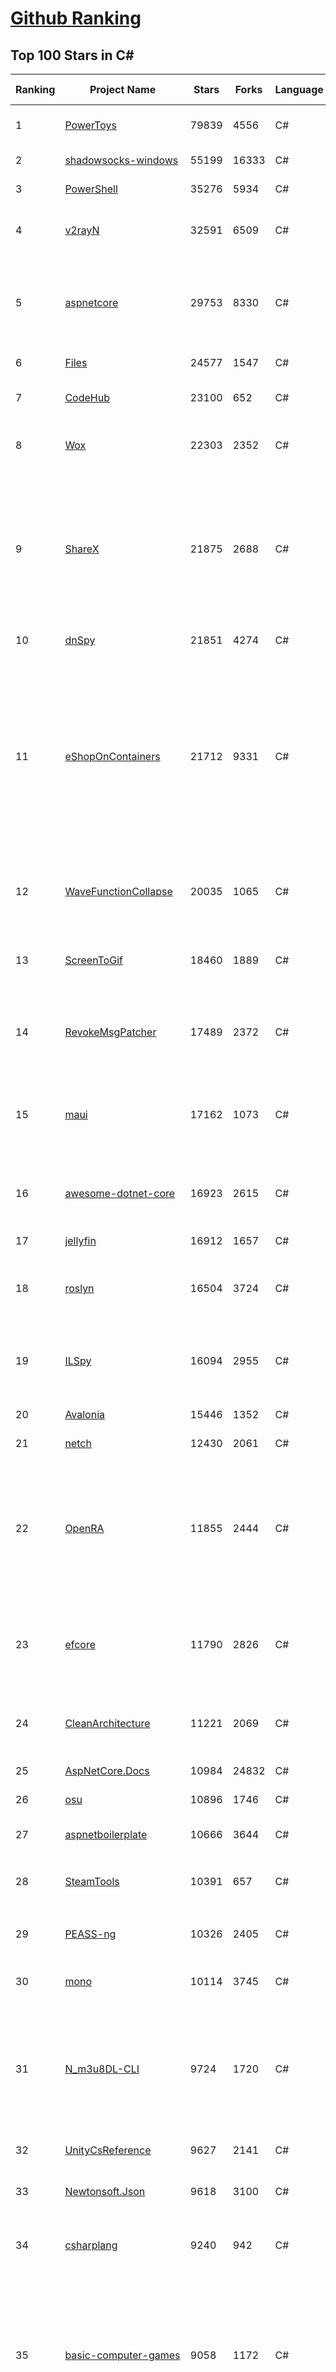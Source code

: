 [Github Ranking](../README.md)
==========

## Top 100 Stars in C\#

| Ranking | Project Name | Stars | Forks | Language | Open Issues | Description | Last Commit |
| ------- | ------------ | ----- | ----- | -------- | ----------- | ----------- | ----------- |
| 1 | [PowerToys](https://github.com/microsoft/PowerToys) | 79839 | 4556 | C# | 3564 | Windows system utilities to maximize productivity | 2022-10-11T11:36:46Z |
| 2 | [shadowsocks-windows](https://github.com/shadowsocks/shadowsocks-windows) | 55199 | 16333 | C# | 106 | A C# port of shadowsocks | 2022-08-25T23:51:40Z |
| 3 | [PowerShell](https://github.com/PowerShell/PowerShell) | 35276 | 5934 | C# | 3192 | PowerShell for every system! | 2022-10-11T00:36:13Z |
| 4 | [v2rayN](https://github.com/2dust/v2rayN) | 32591 | 6509 | C# | 44 | A V2Ray client for Windows, support Xray core and v2fly core | 2022-10-10T12:23:37Z |
| 5 | [aspnetcore](https://github.com/dotnet/aspnetcore) | 29753 | 8330 | C# | 2295 | ASP.NET Core is a cross-platform .NET framework for building modern cloud-based web applications on Windows, Mac, or Linux. | 2022-10-11T11:55:05Z |
| 6 | [Files](https://github.com/files-community/Files) | 24577 | 1547 | C# | 587 | Building the best File Manager for Windows | 2022-10-11T10:49:18Z |
| 7 | [CodeHub](https://github.com/CodeHubApp/CodeHub) | 23100 | 652 | C# | 234 | CodeHub is an iOS application written using Xamarin | 2022-06-22T16:14:05Z |
| 8 | [Wox](https://github.com/Wox-launcher/Wox) | 22303 | 2352 | C# | 912 | Launcher for Windows, an alternative to Alfred and Launchy. | 2022-10-02T16:49:38Z |
| 9 | [ShareX](https://github.com/ShareX/ShareX) | 21875 | 2688 | C# | 338 | ShareX is a free and open source program that lets you capture or record any area of your screen and share it with a single press of a key. It also allows uploading images, text or other types of files to many supported destinations you can choose from. | 2022-10-10T06:57:13Z |
| 10 | [dnSpy](https://github.com/dnSpy/dnSpy) | 21851 | 4274 | C# | 0 | .NET debugger and assembly editor | 2020-12-20T23:55:15Z |
| 11 | [eShopOnContainers](https://github.com/dotnet-architecture/eShopOnContainers) | 21712 | 9331 | C# | 22 | Cross-platform .NET sample microservices and container based application that runs on Linux Windows and macOS. Powered by .NET 6, Docker Containers and Azure Kubernetes Services. Supports Visual Studio, VS for Mac and CLI based environments with Docker CLI, dotnet CLI, VS Code or any other code editor. | 2022-09-26T12:17:49Z |
| 12 | [WaveFunctionCollapse](https://github.com/mxgmn/WaveFunctionCollapse) | 20035 | 1065 | C# | 1 | Bitmap & tilemap generation from a single example with the help of ideas from quantum mechanics | 2022-07-26T08:07:41Z |
| 13 | [ScreenToGif](https://github.com/NickeManarin/ScreenToGif) | 18460 | 1889 | C# | 199 | 🎬 ScreenToGif allows you to record a selected area of your screen, edit and save it as a gif or video. | 2022-09-29T11:34:31Z |
| 14 | [RevokeMsgPatcher](https://github.com/huiyadanli/RevokeMsgPatcher) | 17489 | 2372 | C# | 31 | :trollface: A hex editor for WeChat/QQ/TIM - PC版微信/QQ/TIM防撤回补丁（我已经看到了，撤回也没用了） | 2022-09-24T09:48:10Z |
| 15 | [maui](https://github.com/dotnet/maui) | 17162 | 1073 | C# | 1774 | .NET MAUI is the .NET Multi-platform App UI, a framework for building native device applications spanning mobile, tablet, and desktop. | 2022-10-11T11:33:52Z |
| 16 | [awesome-dotnet-core](https://github.com/thangchung/awesome-dotnet-core) | 16923 | 2615 | C# | 19 | :honeybee: A collection of awesome .NET core libraries, tools, frameworks and software | 2022-10-09T00:33:58Z |
| 17 | [jellyfin](https://github.com/jellyfin/jellyfin) | 16912 | 1657 | C# | 816 | The Free Software Media System | 2022-10-10T21:17:28Z |
| 18 | [roslyn](https://github.com/dotnet/roslyn) | 16504 | 3724 | C# | 9060 | The Roslyn .NET compiler provides C# and Visual Basic languages with rich code analysis APIs. | 2022-10-11T10:56:27Z |
| 19 | [ILSpy](https://github.com/icsharpcode/ILSpy) | 16094 | 2955 | C# | 169 | .NET Decompiler with support for PDB generation, ReadyToRun, Metadata (&more) - cross-platform! | 2022-10-09T09:29:48Z |
| 20 | [Avalonia](https://github.com/AvaloniaUI/Avalonia) | 15446 | 1352 | C# | 1242 | A cross-platform UI framework for .NET | 2022-10-11T11:52:46Z |
| 21 | [netch](https://github.com/netchx/netch) | 12430 | 2061 | C# | 24 | A simple proxy client | 2022-10-03T16:40:12Z |
| 22 | [OpenRA](https://github.com/OpenRA/OpenRA) | 11855 | 2444 | C# | 1442 | Open Source real-time strategy game engine for early Westwood games such as Command & Conquer: Red Alert written in C# using SDL and OpenGL. Runs on Windows, Linux, *BSD and Mac OS X. | 2022-10-11T11:32:45Z |
| 23 | [efcore](https://github.com/dotnet/efcore) | 11790 | 2826 | C# | 1669 | EF Core is a modern object-database mapper for .NET. It supports LINQ queries, change tracking, updates, and schema migrations. | 2022-10-11T10:26:16Z |
| 24 | [CleanArchitecture](https://github.com/ardalis/CleanArchitecture) | 11221 | 2069 | C# | 15 | Clean Architecture Solution Template: A starting point for Clean Architecture with ASP.NET Core | 2022-10-08T03:32:10Z |
| 25 | [AspNetCore.Docs](https://github.com/dotnet/AspNetCore.Docs) | 10984 | 24832 | C# | 469 | Documentation for ASP.NET Core | 2022-10-11T10:47:27Z |
| 26 | [osu](https://github.com/ppy/osu) | 10896 | 1746 | C# | 867 | rhythm is just a *click* away! | 2022-10-11T10:36:14Z |
| 27 | [aspnetboilerplate](https://github.com/aspnetboilerplate/aspnetboilerplate) | 10666 | 3644 | C# | 194 | ASP.NET Boilerplate - Web Application Framework | 2022-10-10T10:57:00Z |
| 28 | [SteamTools](https://github.com/BeyondDimension/SteamTools) | 10391 | 657 | C# | 380 | 🛠「Watt Toolkit」是一个开源跨平台的多功能 Steam 工具箱。 | 2022-10-10T23:30:14Z |
| 29 | [PEASS-ng](https://github.com/carlospolop/PEASS-ng) | 10326 | 2405 | C# | 6 | PEASS - Privilege Escalation Awesome Scripts SUITE (with colors) | 2022-10-09T04:58:35Z |
| 30 | [mono](https://github.com/mono/mono) | 10114 | 3745 | C# | 2083 | Mono open source ECMA CLI, C# and .NET implementation. | 2022-10-06T16:27:47Z |
| 31 | [N_m3u8DL-CLI](https://github.com/nilaoda/N_m3u8DL-CLI) | 9724 | 1720 | C# | 207 | [.NET] m3u8 downloader 开源的命令行m3u8/HLS/dash下载器，支持普通AES-128-CBC解密，多线程，自定义请求头等. 支持简体中文,繁体中文和英文. English Supported. | 2022-10-10T05:44:54Z |
| 32 | [UnityCsReference](https://github.com/Unity-Technologies/UnityCsReference) | 9627 | 2141 | C# | 0 | Unity C# reference source code. | 2022-10-06T15:35:56Z |
| 33 | [Newtonsoft.Json](https://github.com/JamesNK/Newtonsoft.Json) | 9618 | 3100 | C# | 592 | Json.NET is a popular high-performance JSON framework for .NET | 2022-10-11T04:11:34Z |
| 34 | [csharplang](https://github.com/dotnet/csharplang) | 9240 | 942 | C# | 421 | The official repo for the design of the C# programming language | 2022-10-11T02:49:04Z |
| 35 | [basic-computer-games](https://github.com/coding-horror/basic-computer-games) | 9058 | 1172 | C# | 14 | An updated version of the classic "Basic Computer Games" book, with well-written examples in a variety of common MEMORY SAFE, SCRIPTING programming languages. See https://coding-horror.github.io/basic-computer-games/ | 2022-10-08T18:53:01Z |
| 36 | [AutoMapper](https://github.com/AutoMapper/AutoMapper) | 9012 | 1683 | C# | 0 | A convention-based object-object mapper in .NET.  | 2022-10-10T08:03:47Z |
| 37 | [CefSharp](https://github.com/cefsharp/CefSharp) | 8966 | 2823 | C# | 42 | .NET (WPF and Windows Forms) bindings for the Chromium Embedded Framework | 2022-10-07T11:45:07Z |
| 38 | [IdentityServer4](https://github.com/IdentityServer/IdentityServer4) | 8858 | 3662 | C# | 39 | OpenID Connect and OAuth 2.0 Framework for ASP.NET Core | 2022-08-31T12:42:20Z |
| 39 | [orleans](https://github.com/dotnet/orleans) | 8838 | 1907 | C# | 344 | Cloud Native application framework for .NET | 2022-10-11T00:20:27Z |
| 40 | [FastGithub](https://github.com/dotnetcore/FastGithub) | 8820 | 1197 | C# | 71 | github加速神器，解决github打不开、用户头像无法加载、releases无法上传下载、git-clone、git-pull、git-push失败等问题 | 2022-10-09T07:33:10Z |
| 41 | [UnityCsReference](https://github.com/Unity-Technologies/UnityCsReference) | 9627 | 2141 | C# | 0 | Unity C# reference source code. | 2022-10-06T15:35:56Z |
| 42 | [Newtonsoft.Json](https://github.com/JamesNK/Newtonsoft.Json) | 9618 | 3100 | C# | 592 | Json.NET is a popular high-performance JSON framework for .NET | 2022-10-11T04:11:34Z |
| 43 | [AssetStudio](https://github.com/Perfare/AssetStudio) | 9380 | 1814 | C# | 136 | AssetStudio is a tool for exploring, extracting and exporting assets and assetbundles. | 2022-08-10T08:30:00Z |
| 44 | [csharplang](https://github.com/dotnet/csharplang) | 9240 | 942 | C# | 421 | The official repo for the design of the C# programming language | 2022-10-11T02:49:04Z |
| 45 | [basic-computer-games](https://github.com/coding-horror/basic-computer-games) | 9058 | 1172 | C# | 14 | An updated version of the classic "Basic Computer Games" book, with well-written examples in a variety of common MEMORY SAFE, SCRIPTING programming languages. See https://coding-horror.github.io/basic-computer-games/ | 2022-10-08T18:53:01Z |
| 46 | [AutoMapper](https://github.com/AutoMapper/AutoMapper) | 9012 | 1683 | C# | 0 | A convention-based object-object mapper in .NET.  | 2022-10-10T08:03:47Z |
| 47 | [CefSharp](https://github.com/cefsharp/CefSharp) | 8966 | 2823 | C# | 42 | .NET (WPF and Windows Forms) bindings for the Chromium Embedded Framework | 2022-10-07T11:45:07Z |
| 48 | [IdentityServer4](https://github.com/IdentityServer/IdentityServer4) | 8858 | 3662 | C# | 39 | OpenID Connect and OAuth 2.0 Framework for ASP.NET Core | 2022-08-31T12:42:20Z |
| 49 | [FastGithub](https://github.com/dotnetcore/FastGithub) | 8820 | 1197 | C# | 71 | github加速神器，解决github打不开、用户头像无法加载、releases无法上传下载、git-clone、git-pull、git-push失败等问题 | 2022-10-09T07:33:10Z |
| 50 | [lively](https://github.com/rocksdanister/lively) | 8773 | 731 | C# | 169 | Free and open-source software that allows users to set animated desktop wallpapers and screensavers. | 2022-10-10T07:51:54Z |
| 51 | [SignalR](https://github.com/SignalR/SignalR) | 8750 | 2288 | C# | 22 | Incredibly simple real-time web for .NET | 2022-10-04T18:13:27Z |
| 52 | [abp](https://github.com/abpframework/abp) | 8697 | 2742 | C# | 625 | Open Source Web Application Framework for ASP.NET Core | 2022-10-11T11:41:52Z |
| 53 | [RestSharp](https://github.com/restsharp/RestSharp) | 8633 | 2246 | C# | 13 | Simple REST and HTTP API Client for .NET | 2022-10-06T22:17:34Z |
| 54 | [CMWTAT_Digital_Edition](https://github.com/TGSAN/CMWTAT_Digital_Edition) | 8621 | 1386 | C# | 10 | CloudMoe Windows 10/11 Activation Toolkit get digital license, the best open source Win 10/11 activator in GitHub. GitHub 上最棒的开源 Win10/Win11 数字权利（数字许可证）激活工具！ | 2022-09-16T08:27:22Z |
| 55 | [MediatR](https://github.com/jbogard/MediatR) | 8601 | 1004 | C# | 0 | Simple, unambitious mediator implementation in .NET | 2022-10-04T13:32:33Z |
| 56 | [choco](https://github.com/chocolatey/choco) | 8594 | 852 | C# | 767 | Chocolatey - the package manager for Windows | 2022-10-06T17:07:46Z |
| 57 | [ArchiSteamFarm](https://github.com/JustArchiNET/ArchiSteamFarm) | 8587 | 947 | C# | 3 | C# application with primary purpose of farming Steam cards from multiple accounts simultaneously. | 2022-10-11T07:18:51Z |
| 58 | [MahApps.Metro](https://github.com/MahApps/MahApps.Metro) | 8455 | 2412 | C# | 65 | A framework that allows developers to cobble together a better UI for their own WPF applications with minimal effort. | 2022-10-08T20:06:46Z |
| 59 | [FluentTerminal](https://github.com/felixse/FluentTerminal) | 8447 | 423 | C# | 238 | A Terminal Emulator based on UWP and web technologies. | 2022-07-22T20:06:09Z |
| 60 | [downkyi](https://github.com/leiurayer/downkyi) | 8217 | 1099 | C# | 246 | 哔哩下载姬downkyi，B站视频下载工具，支持批量下载，支持8K、HDR、杜比视界，提供工具箱（音视频提取、去水印等）。 | 2022-09-08T02:28:25Z |
| 61 | [duplicati](https://github.com/duplicati/duplicati) | 7938 | 769 | C# | 860 | Store securely encrypted backups in the cloud! | 2022-10-11T10:39:52Z |
| 62 | [Captura](https://github.com/MathewSachin/Captura) | 7660 | 1500 | C# | 109 | Capture Screen, Audio, Cursor, Mouse Clicks and Keystrokes | 2020-08-16T15:25:25Z |
| 63 | [FluentValidation](https://github.com/FluentValidation/FluentValidation) | 7639 | 1082 | C# | 5 | A popular .NET validation library for building strongly-typed validation rules. | 2022-09-28T16:56:19Z |
| 64 | [nopCommerce](https://github.com/nopSolutions/nopCommerce) | 7590 | 4305 | C# | 150 | ASP.NET Core eCommerce software. nopCommerce is a free and open-source shopping cart. | 2022-10-10T07:46:50Z |
| 65 | [WeiXinMPSDK](https://github.com/JeffreySu/WeiXinMPSDK) | 7546 | 4240 | C# | 181 | 微信全平台 SDK Senparc.Weixin for C#，支持 .NET Framework 及 .NET Core、.NET 6.0。已支持微信公众号、小程序、小游戏、企业号、企业微信、开放平台、微信支付、JSSDK、微信周边等全平台。 WeChat SDK for C#. | 2022-10-08T09:35:46Z |
| 66 | [modular-monolith-with-ddd](https://github.com/kgrzybek/modular-monolith-with-ddd) | 7461 | 1110 | C# | 39 | Full Modular Monolith application with Domain-Driven Design approach. | 2022-09-02T02:49:26Z |
| 67 | [Ocelot](https://github.com/ThreeMammals/Ocelot) | 7263 | 1489 | C# | 507 | .NET core API Gateway | 2022-09-26T07:26:46Z |
| 68 | [Terminal.Gui](https://github.com/gui-cs/Terminal.Gui) | 7225 | 565 | C# | 61 | Cross Platform Terminal UI toolkit for .NET | 2022-10-10T17:37:22Z |
| 69 | [Nancy](https://github.com/NancyFx/Nancy) | 7180 | 1515 | C# | 196 | Lightweight, low-ceremony, framework for building HTTP based services on .Net and Mono | 2021-01-24T13:28:09Z |
| 70 | [blockchain](https://github.com/dvf/blockchain) | 7159 | 2598 | C# | 62 | A simple Blockchain in Python | 2022-09-26T21:02:38Z |
| 71 | [ailab](https://github.com/microsoft/ailab) | 7144 | 1331 | C# | 26 | Experience, Learn and Code the latest breakthrough innovations with Microsoft AI | 2022-08-29T14:01:17Z |
| 72 | [Humanizer](https://github.com/Humanizr/Humanizer) | 7136 | 867 | C# | 190 | Humanizer meets all your .NET needs for manipulating and displaying strings, enums, dates, times, timespans, numbers and quantities | 2022-10-02T11:31:57Z |
| 73 | [practical-aspnetcore](https://github.com/dodyg/practical-aspnetcore) | 7083 | 945 | C# | 159 | Practical samples of ASP.NET Core 2.1, 2.2, 3.1, 5.0, 6.0 and 7.0  projects you can use. Readme contains explanations on all projects. | 2022-10-09T08:11:48Z |
| 74 | [uno](https://github.com/unoplatform/uno) | 7049 | 570 | C# | 1111 | Build Mobile, Desktop and WebAssembly apps with C# and XAML. Today. Open source and professionally supported. | 2022-10-11T11:10:05Z |
| 75 | [mRemoteNG](https://github.com/mRemoteNG/mRemoteNG) | 6801 | 1262 | C# | 726 | mRemoteNG is the next generation of mRemote, open source, tabbed, multi-protocol, remote connections manager. | 2022-10-06T18:00:13Z |
| 76 | [LiteDB](https://github.com/mbdavid/LiteDB) | 6781 | 1036 | C# | 519 | LiteDB - A .NET NoSQL Document Store in a single data file - https://www.litedb.org | 2022-09-08T06:24:39Z |
| 77 | [Notepads](https://github.com/0x7c13/Notepads) | 6776 | 397 | C# | 256 | A modern, lightweight text editor with a minimalist design. | 2022-10-10T10:04:39Z |
| 78 | [Lean](https://github.com/QuantConnect/Lean) | 6636 | 2652 | C# | 402 | Lean Algorithmic Trading Engine by QuantConnect (Python, C#) | 2022-10-11T01:49:22Z |
| 79 | [gitextensions](https://github.com/gitextensions/gitextensions) | 6524 | 1928 | C# | 609 | Git Extensions is a standalone UI tool for managing git repositories. It also integrates with Windows Explorer and Microsoft Visual Studio (2015/2017/2019). | 2022-10-11T11:15:38Z |
| 80 | [refit](https://github.com/reactiveui/refit) | 6522 | 657 | C# | 144 | The automatic type-safe REST library for .NET Core, Xamarin and .NET. Heavily inspired by Square's Retrofit library, Refit turns your REST API into a live interface. | 2022-10-05T21:01:56Z |
| 81 | [practical-aspnetcore](https://github.com/dodyg/practical-aspnetcore) | 7083 | 945 | C# | 159 | Practical samples of ASP.NET Core 2.1, 2.2, 3.1, 5.0, 6.0 and 7.0  projects you can use. Readme contains explanations on all projects. | 2022-10-09T08:11:48Z |
| 82 | [uno](https://github.com/unoplatform/uno) | 7049 | 570 | C# | 1111 | Build Mobile, Desktop and WebAssembly apps with C# and XAML. Today. Open source and professionally supported. | 2022-10-11T11:10:05Z |
| 83 | [mRemoteNG](https://github.com/mRemoteNG/mRemoteNG) | 6801 | 1262 | C# | 726 | mRemoteNG is the next generation of mRemote, open source, tabbed, multi-protocol, remote connections manager. | 2022-10-06T18:00:13Z |
| 84 | [LiteDB](https://github.com/mbdavid/LiteDB) | 6781 | 1036 | C# | 519 | LiteDB - A .NET NoSQL Document Store in a single data file - https://www.litedb.org | 2022-09-08T06:24:39Z |
| 85 | [Notepads](https://github.com/0x7c13/Notepads) | 6776 | 397 | C# | 256 | A modern, lightweight text editor with a minimalist design. | 2022-10-10T10:04:39Z |
| 86 | [Radarr](https://github.com/Radarr/Radarr) | 6707 | 786 | C# | 373 | A fork of Sonarr to work with movies à la Couchpotato. | 2022-10-11T03:31:43Z |
| 87 | [Lean](https://github.com/QuantConnect/Lean) | 6636 | 2652 | C# | 402 | Lean Algorithmic Trading Engine by QuantConnect (Python, C#) | 2022-10-11T01:49:22Z |
| 88 | [gitextensions](https://github.com/gitextensions/gitextensions) | 6524 | 1928 | C# | 609 | Git Extensions is a standalone UI tool for managing git repositories. It also integrates with Windows Explorer and Microsoft Visual Studio (2015/2017/2019). | 2022-10-11T11:15:38Z |
| 89 | [refit](https://github.com/reactiveui/refit) | 6522 | 657 | C# | 144 | The automatic type-safe REST library for .NET Core, Xamarin and .NET. Heavily inspired by Square's Retrofit library, Refit turns your REST API into a live interface. | 2022-10-05T21:01:56Z |
| 90 | [Bili.Uwp](https://github.com/Richasy/Bili.Uwp) | 6503 | 436 | C# | 98 | 适用于新系统UI的哔哩 | 2022-10-10T08:43:30Z |
| 91 | [Electron.NET](https://github.com/ElectronNET/Electron.NET) | 6450 | 658 | C# | 155 | :electron: Build cross platform desktop apps with ASP.NET Core (Razor Pages, MVC, Blazor). | 2022-09-08T14:38:33Z |
| 92 | [EarTrumpet](https://github.com/File-New-Project/EarTrumpet) | 6412 | 439 | C# | 105 | EarTrumpet - Volume Control for Windows | 2022-10-08T00:29:47Z |
| 93 | [PDFPatcher](https://github.com/wmjordan/PDFPatcher) | 6332 | 1052 | C# | 28 | PDF补丁丁——PDF工具箱，可以编辑书签、剪裁旋转页面、解除限制、提取或合并文档，探查文档结构，提取图片、转成图片等等 | 2022-10-11T09:33:39Z |
| 94 | [Bogus](https://github.com/bchavez/Bogus) | 6297 | 379 | C# | 23 | :card_index: A simple fake data generator for C#, F#, and VB.NET. Based on and ported from the famed faker.js. | 2022-06-25T16:42:38Z |
| 95 | [ET](https://github.com/egametang/ET) | 6280 | 2362 | C# | 43 | Unity3D Client And C# Server Framework | 2022-10-10T03:21:12Z |
| 96 | [OrchardCore](https://github.com/OrchardCMS/OrchardCore) | 6162 | 2060 | C# | 1156 | Orchard Core is an open-source modular and multi-tenant application framework built with ASP.NET Core, and a content management system (CMS) built on top of that framework. | 2022-10-11T04:46:13Z |
| 97 | [UniRx](https://github.com/neuecc/UniRx) | 6081 | 806 | C# | 187 | Reactive Extensions for Unity | 2022-06-19T10:00:11Z |
| 98 | [ShadowsocksR-Windows](https://github.com/HMBSbige/ShadowsocksR-Windows) | 6041 | 1056 | C# | 0 | Ship of Theseus | 2022-10-11T04:50:53Z |
| 99 | [de4dot](https://github.com/de4dot/de4dot) | 5999 | 2457 | C# | 0 | .NET deobfuscator and unpacker. | 2020-08-29T08:14:56Z |
| 100 | [ImageSharp](https://github.com/SixLabors/ImageSharp) | 5967 | 741 | C# | 44 | :camera: A modern, cross-platform, 2D Graphics library for .NET | 2022-10-09T11:33:23Z |

